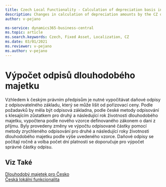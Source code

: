 ```yaml
---
title: Czech Local Functionality - Calculation of depreciation basis in Fixed assets| Microsoft Docs
description: Changes in calculation of depreciation amounts by the CZ declining-balance depreciation method.
author: v-pejano

ms-service: dynamics365-business-central
ms.topic: article
ms.search.keywords: Czech, Fixed Asset, Localization, CZ
ms.date: 03/01/2021
ms.reviewer: v-pejano
ms.author: v-pejano
---
```


# Výpočet odpisů dlouhodobého majetku

Vzhledem k českým právním předpisům je nutné vypočítávat daňové odpisy z odpisovatelného základu, který se může lišit od pořizovací ceny. Podle požadavků by měla být odpisová základna, podle české metody odpisování s klesajícím zůstatkem pro druhý a následující rok životnosti dlouhodobého majetku, vypočtena podle nového vzorce definovaného zákonem o dani z příjmu.
Byly provedeny změny ve výpočtu odpisované částky pomocí metody zrychleného odpisování pro druhé a následující roky životnosti dlouhodobého majetku podle výše uvedeného vzorce. Daňové odpisy se počítají ročně a volba počet dní platnosti se doporučuje pro výpočet správné částky odpisu.

## Viz Také

[Dlouhodobý majetek pro Česko](ui-extensions-fixed-asset-localization-cz.md)  
[Česká lokální funkcionalita](czech-local-functionality.md)  
